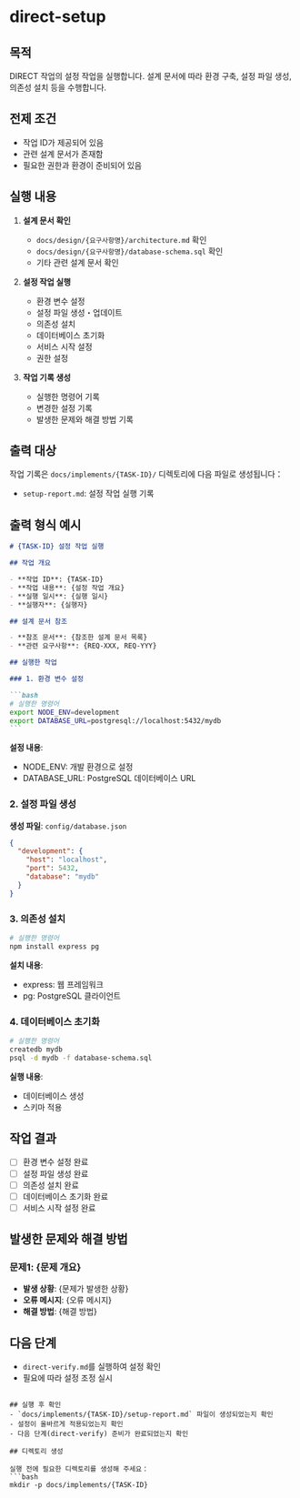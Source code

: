 # direct-setup

## 목적

DIRECT 작업의 설정 작업을 실행합니다. 설계 문서에 따라 환경 구축, 설정 파일 생성, 의존성 설치 등을 수행합니다.

## 전제 조건

- 작업 ID가 제공되어 있음
- 관련 설계 문서가 존재함
- 필요한 권한과 환경이 준비되어 있음

## 실행 내용

1. **설계 문서 확인**
   - `docs/design/{요구사항명}/architecture.md` 확인
   - `docs/design/{요구사항명}/database-schema.sql` 확인
   - 기타 관련 설계 문서 확인

2. **설정 작업 실행**
   - 환경 변수 설정
   - 설정 파일 생성・업데이트
   - 의존성 설치
   - 데이터베이스 초기화
   - 서비스 시작 설정
   - 권한 설정

3. **작업 기록 생성**
   - 실행한 명령어 기록
   - 변경한 설정 기록
   - 발생한 문제와 해결 방법 기록

## 출력 대상

작업 기록은 `docs/implements/{TASK-ID}/` 디렉토리에 다음 파일로 생성됩니다：
- `setup-report.md`: 설정 작업 실행 기록

## 출력 형식 예시

````markdown
# {TASK-ID} 설정 작업 실행

## 작업 개요

- **작업 ID**: {TASK-ID}
- **작업 내용**: {설정 작업 개요}
- **실행 일시**: {실행 일시}
- **실행자**: {실행자}

## 설계 문서 참조

- **참조 문서**: {참조한 설계 문서 목록}
- **관련 요구사항**: {REQ-XXX, REQ-YYY}

## 실행한 작업

### 1. 환경 변수 설정

```bash
# 실행한 명령어
export NODE_ENV=development
export DATABASE_URL=postgresql://localhost:5432/mydb
```
````

**설정 내용**:

- NODE_ENV: 개발 환경으로 설정
- DATABASE_URL: PostgreSQL 데이터베이스 URL

### 2. 설정 파일 생성

**생성 파일**: `config/database.json`

```json
{
  "development": {
    "host": "localhost",
    "port": 5432,
    "database": "mydb"
  }
}
```

### 3. 의존성 설치

```bash
# 실행한 명령어
npm install express pg
```

**설치 내용**:

- express: 웹 프레임워크
- pg: PostgreSQL 클라이언트

### 4. 데이터베이스 초기화

```bash
# 실행한 명령어
createdb mydb
psql -d mydb -f database-schema.sql
```

**실행 내용**:

- 데이터베이스 생성
- 스키마 적용

## 작업 결과

- [ ] 환경 변수 설정 완료
- [ ] 설정 파일 생성 완료
- [ ] 의존성 설치 완료
- [ ] 데이터베이스 초기화 완료
- [ ] 서비스 시작 설정 완료

## 발생한 문제와 해결 방법

### 문제1: {문제 개요}

- **발생 상황**: {문제가 발생한 상황}
- **오류 메시지**: {오류 메시지}
- **해결 방법**: {해결 방법}

## 다음 단계

- `direct-verify.md`를 실행하여 설정 확인
- 필요에 따라 설정 조정 실시

```

## 실행 후 확인
- `docs/implements/{TASK-ID}/setup-report.md` 파일이 생성되었는지 확인
- 설정이 올바르게 적용되었는지 확인
- 다음 단계(direct-verify) 준비가 완료되었는지 확인

## 디렉토리 생성

실행 전에 필요한 디렉토리를 생성해 주세요：
```bash
mkdir -p docs/implements/{TASK-ID}
```
```